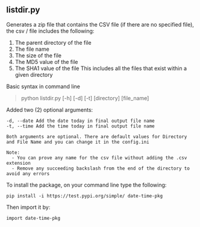 ## listdir.py
Generates a zip file that contains the CSV file (if there are no specified file), the csv / file includes the following:
1. The parent directory of the file
2. The file name
3. The size of the file
4. The MD5 value of the file
5. The SHA1 value of the file
This includes all the files that exist within a given directory

Basic syntax in command line
> python listdir.py [-h] [-d] [-t] [directory] [file_name]

Added two (2) optional arguments:
```
-d, --date Add the date today in final output file name
-t, --time Add the time today in final output file name
```
```
Both arguments are optional. There are default values for Directory and File Name and you can change it in the config.ini
```

```
Note:
  - You can prove any name for the csv file without adding the .csv extension
  - Remove any succeeding backslash from the end of the directory to avoid any errors
```

To install the package, on your command line type the following:
```
pip install -i https://test.pypi.org/simple/ date-time-pkg
```
Then import it by:
```
import date-time-pkg
```